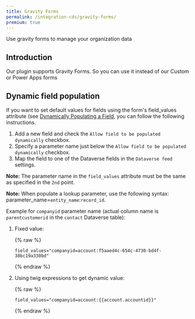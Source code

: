 ```yaml
---
title: Gravity Forms
permalink: /integration-cds/gravity-forms/
premium: true
---
```


<p class="lead">Use gravity forms to manage your organization data</p>

## Introduction

Our plugin supports Gravity Forms. So you can use it instead of our Custom or Power Apps forms

## Dynamic field population

If you want to set default values for fields using the form's field_values attribute (see [Dynamically Populating a Field](https://docs.gravityforms.com/using-dynamic-population/), you can follow the following instructions.

1. Add a new field and check the `Allow field to be populated dynamically` checkbox.
2. Specify a parameter name just below the `Allow field to be populated dynamically` checkbox.
3. Map the field to one of the Dataverse fields in the `Dataverse feed` settings.

**Note:** The parameter name in the `field_values` attribute must be the same as specified in the `2nd` point.

**Note:** When populate a lookup parameter, use the following syntax: parameter_name=`entity_name`:`record_id`. 

Example for `companyid` parameter name (actual column name is `parentcustomerid` in the `contact` Dataverse table): 

1. Fixed value:
   
   {% raw %}
   ```
   field_values="companyid=account:f5aaed4c-654c-4730-bd4f-38bc19a330bd"
   ```
   {% endraw %}

2. Using twig expressions to get dynamic value:

   {% raw %}
   ```
   field_values="companyid=account:{{account.accountid}}"
   ```
   {% endraw %}

